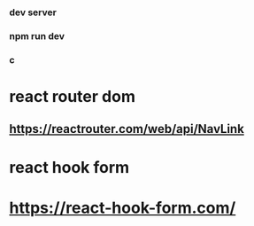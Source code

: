 ### dev server 
### npm run dev
### c
# react router dom
## https://reactrouter.com/web/api/NavLink 

# react hook form
# https://react-hook-form.com/
